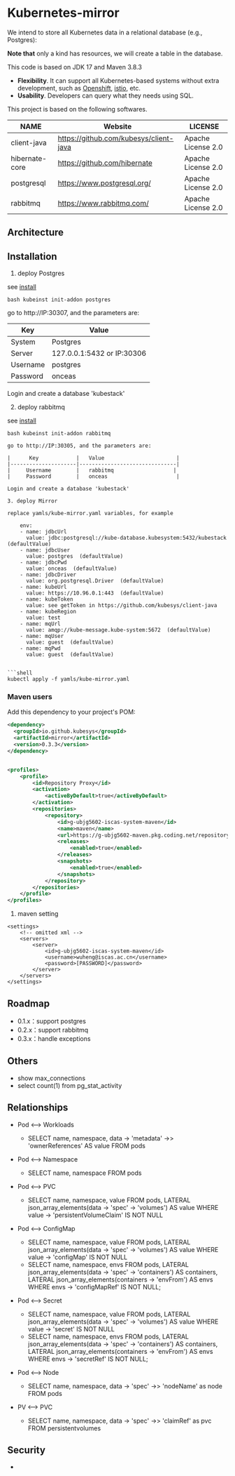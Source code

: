 # Kubernetes-mirror

We intend to store all Kubernetes data in a relational database (e.g., Postgres):

**Note that** only a kind has resources, we will create a table in the database.

This code is based on JDK 17 and Maven 3.8.3

- **Flexibility**. It can support all Kubernetes-based systems without extra development, such as [Openshift](https://www.redhat.com/en/technologies/cloud-computing/openshift), [istio](https://istio.io/), etc.
- **Usability**. Developers can query what they needs using SQL.

This project is based on the following softwares.

|               NAME            |   Website                       |      LICENSE              | 
|-------------------------------|---------------------------------|---------------------------|
|     client-java               |  https://github.com/kubesys/client-java          |  Apache License 2.0 |
|     hibernate-core            |  https://github.com/hibernate                    |  Apache License 2.0 |
|     postgresql                |  https://www.postgresql.org/                     |  Apache License 2.0 |
|     rabbitmq                  |  https://www.rabbitmq.com/                       |  Apache License 2.0 |
      

## Architecture

## Installation

1. deploy Postgres

see [install](https://github.com/kubesys/installer)

```shell
bash kubeinst init-addon postgres
```

go to http://IP:30307, and the parameters are:

|      Key            |   Value                       |  
|---------------------|-------------------------------|
|     System          |   Postgres                   | 
|     Server          |   127.0.0.1:5432 or IP:30306   | 
|     Username        |   postgres                   | 
|     Password        |   onceas                     |

Login and create a database 'kubestack'


2. deploy rabbitmq

see [install](https://github.com/kubesys/installer)

```shell
bash kubeinst init-addon rabbitmq

go to http://IP:30305, and the parameters are:

|      Key            |   Value                       |  
|---------------------|-------------------------------| 
|     Username        |   rabbitmq                   | 
|     Password        |   onceas                      |

Login and create a database 'kubestack'

3. deploy Mirror

replace yamls/kube-mirror.yaml variables, for example 

```
        env:
        - name: jdbcUrl
          value: jdbc:postgresql://kube-database.kubesystem:5432/kubestack (defaultValue)
        - name: jdbcUser
          value: postgres  (defaultValue)
        - name: jdbcPwd
          value: onceas  (defaultValue)
        - name: jdbcDriver
          value: org.postgresql.Driver  (defaultValue)
        - name: kubeUrl
          value: https://10.96.0.1:443  (defaultValue)
        - name: kubeToken
          value: see getToken in https://github.com/kubesys/client-java
        - name: kubeRegion
          value: test
        - name: mqUrl
          value: amqp://kube-message.kube-system:5672  (defaultValue)
        - name: mqUser
          value: guest  (defaultValue)
        - name: mqPwd
          value: guest  (defaultValue)
        
```

```shell
kubectl apply -f yamls/kube-mirror.yaml
```

### Maven users

Add this dependency to your project's POM:

```xml
<dependency>
  <groupId>io.github.kubesys</groupId>
  <artifactId>mirror</artifactId>
  <version>0.3.3</version> 
</dependency>


<profiles>
    <profile>
        <id>Repository Proxy</id>
        <activation>
            <activeByDefault>true</activeByDefault>
        </activation>
        <repositories>
            <repository>
                <id>g-ubjg5602-iscas-system-maven</id>
                <name>maven</name>
                <url>https://g-ubjg5602-maven.pkg.coding.net/repository/iscas-system/jars/</url>
                <releases>
                    <enabled>true</enabled>
                </releases>
                <snapshots>
                    <enabled>true</enabled>
                </snapshots>
            </repository>
        </repositories>
    </profile>
</profiles>
```
1. maven setting

```
<settings>
    <!-- omitted xml -->
    <servers>
        <server>
            <id>g-ubjg5602-iscas-system-maven</id>
            <username>wuheng@iscas.ac.cn</username>
            <password>[PASSWORD]</password>
        </server>
    </servers>
</settings>
```

## Roadmap

- 0.1.x：support postgres
- 0.2.x：support rabbitmq
- 0.3.x：handle exceptions

## Others

- show max_connections
- select count(1) from pg_stat_activity

## Relationships

- Pod <--> Workloads
  - SELECT name, namespace, data -> 'metadata' ->> 'ownerReferences' AS value 
        FROM pods

- Pod <--> Namespace
  - SELECT name, namespace 
        FROM pods

- Pod <--> PVC
  - SELECT name, namespace, value
		FROM pods,
		     LATERAL json_array_elements(data -> 'spec' -> 'volumes') AS value
		WHERE value -> 'persistentVolumeClaim' IS NOT NULL

- Pod <--> ConfigMap
  - SELECT name, namespace, value
		FROM pods,
		     LATERAL json_array_elements(data -> 'spec' -> 'volumes') AS value
		WHERE value -> 'configMap' IS NOT NULL
  - SELECT name, namespace, envs
		FROM pods,
		     LATERAL json_array_elements(data -> 'spec' -> 'containers') AS containers,
		     LATERAL json_array_elements(containers -> 'envFrom') AS envs
		WHERE envs -> 'configMapRef' IS NOT NULL;
		
- Pod <--> Secret
  - SELECT name, namespace, value
		FROM pods,
		     LATERAL json_array_elements(data -> 'spec' -> 'volumes') AS value
		WHERE value -> 'secret' IS NOT NULL
  - SELECT name, namespace, envs
		FROM pods,
		     LATERAL json_array_elements(data -> 'spec' -> 'containers') AS containers,
		     LATERAL json_array_elements(containers -> 'envFrom') AS envs
		WHERE envs -> 'secretRef' IS NOT NULL;
		
- Pod <--> Node
  - SELECT name, namespace, data -> 'spec' ->> 'nodeName' as node
		FROM pods
		
- PV <--> PVC
  - SELECT name, namespace, data -> 'spec' ->> 'claimRef' as pvc 
        FROM persistentvolumes
        
        
## Security

- 